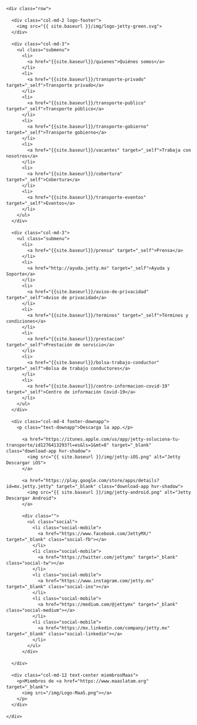 <div class="container-fluid footer">
  <div class="container">

    <div class="row">

      <div class="col-md-2 logo-footer">
        <img src="{{ site.baseurl }}/img/logo-jetty-green.svg">
      </div>

      <div class="col-md-3">
        <ul class="submenu">
          <li>
            <a href="{{site.baseurl}}/quienes">Quiénes somos</a>
          </li>
          <li>
            <a href="{{site.baseurl}}/transporte-privado" target="_self">Transporte privado</a>
          </li>
          <li>
            <a href="{{site.baseurl}}/transporte-publico" target="_self">Transporte público</a>
          </li>
          <li>
            <a href="{{site.baseurl}}/transporte-gobierno" target="_self">Transporte gobierno</a>
          </li>
          <li>
            <a href="{{site.baseurl}}/vacantes" target="_self">Trabaja con nosotros</a>
          </li>
          <li>
            <a href="{{site.baseurl}}/cobertura" target="_self">Cobertura</a>
          </li>
          <li>
            <a href="{{site.baseurl}}/transporte-eventos" target="_self">Eventos</a>
          </li>
        </ul>
      </div>

      <div class="col-md-3">
        <ul class="submenu">
          <li>
            <a href="{{site.baseurl}}/prensa" target="_self">Prensa</a>
          </li>
          <li>
            <a href="http://ayuda.jetty.mx" target="_self">Ayuda y Soporte</a>
          </li>
          <li>
            <a href="{{site.baseurl}}/aviso-de-privacidad" target="_self">Aviso de privacidad</a>
          </li>
          <li>
            <a href="{{site.baseurl}}/terminos" target="_self">Términos y condiciones</a>
          </li>
          <li>
            <a href="{{site.baseurl}}/prestacion" target="_self">Prestación de servicio</a>
          </li>
          <li>
            <a href="{{site.baseurl}}/bolsa-trabajo-conductor" target="_self">Bolsa de trabajo conductores</a>
          </li>
          <li>
            <a href="{{site.baseurl}}/centro-informacion-covid-19" target="_self">Centro de información Covid-19</a>
          </li>
        </ul>
      </div>

      <div class="col-md-4 footer-downapp">
        <p class="text-downapp">Descarga la app.</p>

          <a href="https://itunes.apple.com/us/app/jetty-soluciona-tu-transporte/id1276413293?l=es&ls=1&mt=8" target="_blank" class="download-app hvr-shadow">
            <img src="{{ site.baseurl }}/img/jetty-iOS.png" alt="Jetty Descargar iOS">
          </a>

          <a href="https://play.google.com/store/apps/details?id=mx.jetty.jetty" target="_blank" class="download-app hvr-shadow">
            <img src="{{ site.baseurl }}/img/jetty-android.png" alt="Jetty Descargar Android">
          </a>

          <div class="">
            <ul class="social">
              <li class="social-mobile">
                <a href="https://www.facebook.com/JettyMX/" target="_blank" class="social-fb"></a>
              </li>
              <li class="social-mobile">
                <a href="https://twitter.com/jettymx" target="_blank" class="social-tw"></a>
              </li>
              <li class="social-mobile">
                <a href="https://www.instagram.com/jetty.mx" target="_blank" class="social-ins"></a>
              </li>
              <li class="social-mobile">
                <a href="https://medium.com/@jettymx" target="_blank" class="social-medium"></a>
              </li>
              <li class="social-mobile">
                <a href="https://mx.linkedin.com/company/jetty.mx" target="_blank" class="social-linkedin"></a>
              </li>
            </ul>
          </div>

      </div>

      <div class="col-md-12 text-center miembrosMaas">
        <p>Miembros de <a href="https://www.maaslatam.org" target="_blank">
          <img src="/img/Logo-MaaS.png"></a>
        </p>
      </div>

    </div>

  </div>
</div>
